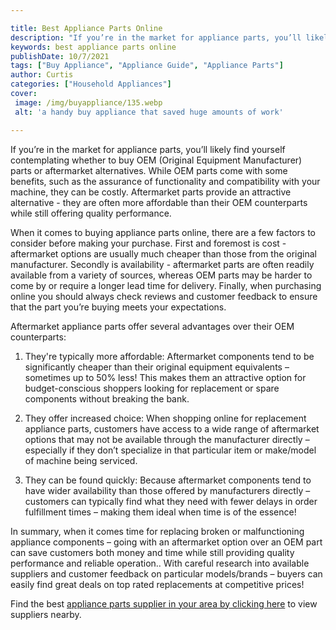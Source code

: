 ```yaml
---

title: Best Appliance Parts Online
description: "If you’re in the market for appliance parts, you’ll likely find yourself contemplating whether to buy OEM (Original Equipment Manu...see more detail"
keywords: best appliance parts online
publishDate: 10/7/2021
tags: ["Buy Appliance", "Appliance Guide", "Appliance Parts"]
author: Curtis
categories: ["Household Appliances"]
cover: 
 image: /img/buyappliance/135.webp
 alt: 'a handy buy appliance that saved huge amounts of work'

---
```


If you’re in the market for appliance parts, you’ll likely find yourself contemplating whether to buy OEM (Original Equipment Manufacturer) parts or aftermarket alternatives. While OEM parts come with some benefits, such as the assurance of functionality and compatibility with your machine, they can be costly. Aftermarket parts provide an attractive alternative - they are often more affordable than their OEM counterparts while still offering quality performance.

When it comes to buying appliance parts online, there are a few factors to consider before making your purchase. First and foremost is cost - aftermarket options are usually much cheaper than those from the original manufacturer. Secondly is availability - aftermarket parts are often readily available from a variety of sources, whereas OEM parts may be harder to come by or require a longer lead time for delivery. Finally, when purchasing online you should always check reviews and customer feedback to ensure that the part you’re buying meets your expectations.

Aftermarket appliance parts offer several advantages over their OEM counterparts: 

1) They're typically more affordable: Aftermarket components tend to be significantly cheaper than their original equipment equivalents – sometimes up to 50% less! This makes them an attractive option for budget-conscious shoppers looking for replacement or spare components without breaking the bank. 

2) They offer increased choice: When shopping online for replacement appliance parts, customers have access to a wide range of aftermarket options that may not be available through the manufacturer directly – especially if they don’t specialize in that particular item or make/model of machine being serviced. 
 
3) They can be found quickly: Because aftermarket components tend to have wider availability than those offered by manufacturers directly – customers can typically find what they need with fewer delays in order fulfillment times – making them ideal when time is of the essence! 

In summary, when it comes time for replacing broken or malfunctioning appliance components – going with an aftermarket option over an OEM part can save customers both money and time while still providing quality performance and reliable operation.. With careful research into available suppliers and customer feedback on particular models/brands – buyers can easily find great deals on top rated replacements at competitive prices!

Find the best <a href="/pages/appliance-parts-suppliers/">appliance parts supplier in your area by clicking here</a> to view suppliers nearby.
